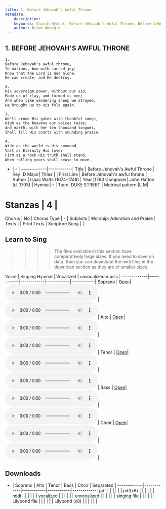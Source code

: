 ```yaml
---
title: 1. Before Jehovah's Awful Throne
metadata:
    description: 
    keywords: Church Hymnal, Before Jehovah's Awful Throne, Before Jehovah's awful throne, 
    author: Brian Onang'o
---
```



## 1. BEFORE JEHOVAH'S AWFUL THRONE

```txt
1.
Before Jehovah's awful throne, 
Ye nations, bow with sacred joy; 
Know that the Lord is God alone; 
He can create, and He destroy. 

2.
His sovereign power, without our aid, 
Made us of clay, and formed us men; 
And when like wandering sheep we strayed, 
He brought us to His fold again.

3.
We'll crowd His gates with thankful songs, 
High as the heavens our voices raise; 
And earth, with her ten thousand tongues, 
Shall fill His courts with sounding praise. 

4.
Wide as the world is His command, 
Vast as Eternity His love; 
Firm as a rock His truth shall stand, 
When rolling years shall cease to move.

```

- |   -  |
-------------|------------|
Title | Before Jehovah's Awful Throne |
Key |D Major|
Titles |  |
First Line | Before Jehovah's awful throne |
Author | Isaac Watts (1674-1748) |
Year |1793
Composer| John Hatton (d. 1793) |
Hymnal|  - |
Tune| DUKE STREET |
Metrical pattern |L.M|
# Stanzas | 4 |
Chorus | No |
Chorus Type | - |
Subjects | Worship: Adoration and Praise |
Texts |  |
Print Texts |
Scripture Song |  |

## Learn to Sing

>>>> The files available in this section have comparatively large sizes. If you need to save on data, then you can download the midi files in the download section as they are of smaller sizes.

Voice |  Singing Hymnal | Vocalized | unvocalized music |
-------------|------------|------------|------------|------------|
Soprano | <a href="{{{cself}}}/CH/programmable-singing/001-long--soprano-vs.html" target="_blank">Open</a>| <audio controls><source src="{{{cself}}}/CH/singing/001-long--soprano-v.mp3" type="audio/mpeg">Your browser does not support the audio element.</audio>| <audio controls><source src="{{{cself}}}/CH/mp3/001-long--soprano.mp3" type="audio/mpeg">Your browser does not support the audio element.</audio>|
Alto | <a href="{{{cself}}}/CH/programmable-singing/001-long--alto-vs.html" target="_blank">Open</a>| <audio controls><source src="{{{cself}}}/CH/singing/001-long--alto-v.mp3" type="audio/mpeg">Your browser does not support the audio element.</audio>| <audio controls><source src="{{{cself}}}/CH/mp3/001-long--alto.mp3" type="audio/mpeg">Your browser does not support the audio element.</audio>|
Tenor | <a href="{{{cself}}}/CH/programmable-singing/001-long--tenor-vs.html" target="_blank">Open</a>| <audio controls><source src="{{{cself}}}/CH/singing/001-long--tenor-v.mp3" type="audio/mpeg">Your browser does not support the audio element.</audio>| <audio controls><source src="{{{cself}}}/CH/mp3/001-long--tenor.mp3" type="audio/mpeg">Your browser does not support the audio element.</audio>|
Bass | <a href="{{{cself}}}/CH/programmable-singing/001-long--bass-vs.html" target="_blank">Open</a>| <audio controls><source src="{{{cself}}}/CH/singing/001-long--bass-v.mp3" type="audio/mpeg">Your browser does not support the audio element.</audio>| <audio controls><source src="{{{cself}}}/CH/mp3/001-long--bass.mp3" type="audio/mpeg">Your browser does not support the audio element.</audio>|
Choir | <a href="{{{cself}}}/CH/programmable-singing/001-long--choir-vs.html" target="_blank">Open</a>| <audio controls><source src="{{{cself}}}/CH/singing/001-long--choir-v.mp3" type="audio/mpeg">Your browser does not support the audio element.</audio>| <audio controls><source src="{{{cself}}}/CH/mp3/001-long--choir.mp3" type="audio/mpeg">Your browser does not support the audio element.</audio>|

## Downloads

- |  Soprano | Alto | Tenor | Bass | Choir | Separated |
-------------|------------|------------|------------|------------|
pdf | | | | | |
pdf(x8) | | | | | |
midi | | | | | |
vocalized | | | | | |
unvocalized | | | | | |
singing file | | | | | |
Lilypond file | | | | | |
Lilypond (x8) | | | | | |
